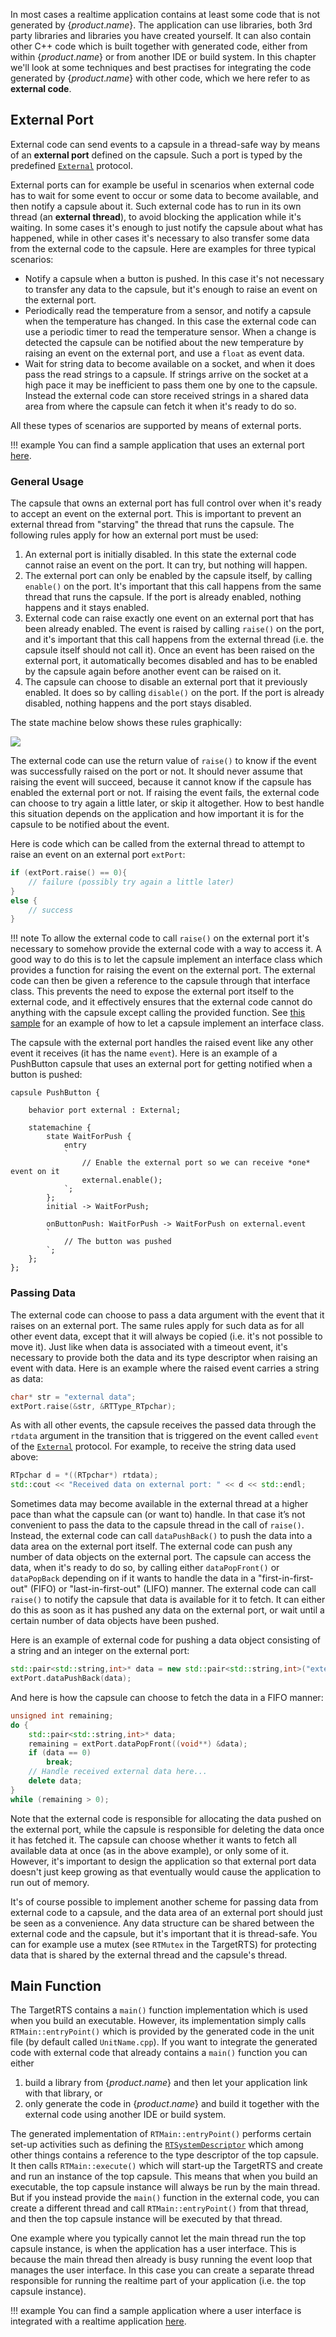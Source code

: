In most cases a realtime application contains at least some code that is not generated by {$product.name$}. The application can use libraries, both 3rd party libraries and libraries you have created yourself. It can also contain other C++ code which is built together with generated code, either from within {$product.name$} or from another IDE or build system. In this chapter we'll look at some techniques and best practises for integrating the code generated by {$product.name$} with other code, which we here refer to as **external code**.

## External Port
External code can send events to a capsule in a thread-safe way by means of an **external port** defined on the capsule. Such a port is typed by the predefined [`External`](../targetrts-api/struct_external.html) protocol. 

External ports can for example be useful in scenarios when external code has to wait for some event to occur or some data to become available, and then notify a capsule about it. Such external code has to run in its own thread (an **external thread**), to avoid blocking the application while it's waiting. In some cases it's enough to just notify the capsule about what has happened, while in other cases it's necessary to also transfer some data from the external code to the capsule. Here are examples for three typical scenarios:

* Notify a capsule when a button is pushed. In this case it's not necessary to transfer any data to the capsule, but it's enough to raise an event on the external port.
* Periodically read the temperature from a sensor, and notify a capsule when the temperature has changed. In this case the external code can use a periodic timer to read the temperature sensor. When a change is detected the capsule can be notified about the new temperature by raising an event on the external port, and use a `float` as event data.
* Wait for string data to become available on a socket, and when it does pass the read strings to a capsule. If strings arrive on the socket at a high pace it may be inefficient to pass them one by one to the capsule. Instead the external code can store received strings in a shared data area from where the capsule can fetch it when it's ready to do so.

All these types of scenarios are supported by means of external ports.

!!! example
    You can find a sample application that uses an external port [here]({$vars.github.repo$}/tree/main/art-samples/QtTrafficLight).

### General Usage
The capsule that owns an external port has full control over when it's ready to accept an event on the external port. This is important to prevent an external thread from "starving" the thread that runs the capsule. The following rules apply for how an external port must be used:

1. An external port is initially disabled. In this state the external code cannot raise an event on the port. It can try, but nothing will happen.
2. The external port can only be enabled by the capsule itself, by calling `enable()` on the port. It's important that this call happens from the same thread that runs the capsule. If the port is already enabled, nothing happens and it stays enabled.
3. External code can raise exactly one event on an external port that has been already enabled. The event is raised by calling `raise()` on the port, and it's important that this call happens from the external thread (i.e. the capsule itself should not call it). Once an event has been raised on the external port, it automatically becomes disabled and has to be enabled by the capsule again before another event can be raised on it.
4. The capsule can choose to disable an external port that it previously enabled. It does so by calling `disable()` on the port. If the port is already disabled, nothing happens and the port stays disabled.

The state machine below shows these rules graphically:

![](images/external_port.png)

The external code can use the return value of `raise()` to know if the event was successfully raised on the port or not. It should never assume that raising the event will succeed, because it cannot know if the capsule has enabled the external port or not. If raising the event fails, the external code can choose to try again a little later, or skip it altogether. How to best handle this situation depends on the application and how important it is for the capsule to be notified about the event.

Here is code which can be called from the external thread to attempt to raise an event on an external port `extPort`:

```cpp
if (extPort.raise() == 0){
    // failure (possibly try again a little later)
}
else {
    // success
}
```

!!! note
    To allow the external code to call `raise()` on the external port it's necessary to somehow provide the external code with a way to access it. A good way to do this is to let the capsule implement an interface class which provides a function for raising the event on the external port. The external code can then be given a reference to the capsule through that interface class. This prevents the need to expose the external port itself to the external code, and it effectively ensures that the external code cannot do anything with the capsule except calling the provided function. See [this sample]({$vars.github.repo$}/tree/main/art-samples/TrafficLight) for an example of how to let a capsule implement an interface class.

The capsule with the external port handles the raised event like any other event it receives (it has the name `event`). Here is an example of a PushButton capsule that uses an external port for getting notified when a button is pushed:

```art
capsule PushButton {

    behavior port external : External;    

    statemachine {
        state WaitForPush {
            entry
            `
                // Enable the external port so we can receive *one* event on it
                external.enable();
            `;
        };
        initial -> WaitForPush;

        onButtonPush: WaitForPush -> WaitForPush on external.event
        `
            // The button was pushed
        `;
    };
};
```

### Passing Data
The external code can choose to pass a data argument with the event that it raises on an external port. The same rules apply for such data as for all other event data, except that it will always be copied (i.e. it's not possible to move it). Just like when data is associated with a timeout event, it's necessary to provide both the data and its type descriptor when raising an event with data. Here is an example where the raised event carries a string as data:

```cpp
char* str = "external data";
extPort.raise(&str, &RTType_RTpchar);
```

As with all other events, the capsule receives the passed data through the `rtdata` argument in the transition that is triggered on the event called `event` of the [`External`](../targetrts-api/struct_external.html) protocol. For example, to receive the string data used above:

```cpp
RTpchar d = *((RTpchar*) rtdata);
std::cout << "Received data on external port: " << d << std::endl;
```

Sometimes data may become available in the external thread at a higher pace than what the capsule can (or want to) handle. In that case it’s not convenient to pass the data to the capsule thread in the call of `raise()`. Instead, the external code can call `dataPushBack()` to push the data into a data area on the external port itself. The external code can push any number of data objects on the external port. The capsule can access the data, when it's ready to do so, by calling either `dataPopFront()` or `dataPopBack` depending on if it wants to handle the data in a "first-in-first-out" (FIFO) or "last-in-first-out" (LIFO) manner. The external code can call `raise()` to notify the capsule that data is available for it to fetch. It can either do this as soon as it has pushed any data on the external port, or wait until a certain number of data objects have been pushed. 

Here is an example of external code for pushing a data object consisting of a string and an integer on the external port:

```cpp
std::pair<std::string,int>* data = new std::pair<std::string,int>("external data", 15);
extPort.dataPushBack(data);
```

And here is how the capsule can choose to fetch the data in a FIFO manner:

```cpp
unsigned int remaining;
do {
    std::pair<std::string,int>* data;
    remaining = extPort.dataPopFront((void**) &data);
    if (data == 0)
        break;
    // Handle received external data here...
    delete data;
}
while (remaining > 0);
```

Note that the external code is responsible for allocating the data pushed on the external port, while the capsule is responsible for deleting the data once it has fetched it. The capsule can choose whether it wants to fetch all available data at once (as in the above example), or only some of it. However, it's important to design the application so that external port data doesn't just keep growing as that eventually would cause the application to run out of memory.

It's of course possible to implement another scheme for passing data from external code to a capsule, and the data area of an external port should just be seen as a convenience. Any data structure can be shared between the external code and the capsule, but it's important that it is thread-safe. You can for example use a mutex (see `RTMutex` in the TargetRTS) for protecting data that is shared by the external thread and the capsule's thread.

## Main Function
The TargetRTS contains a `main()` function implementation which is used when you build an executable. However, its implementation simply calls `RTMain::entryPoint()` which is provided by the generated code in the unit file (by default called `UnitName.cpp`). If you want to integrate the generated code with external code that already contains a `main()` function you can either 

1. build a library from {$product.name$} and then let your application link with that library, or
2. only generate the code in {$product.name$} and build it together with the external code using another IDE or build system.

The generated implementation of `RTMain::entryPoint()` performs certain set-up activities such as defining the [`RTSystemDescriptor`](../targetrts-api/struct_r_t_system_descriptor.html) which among other things contains a reference to the type descriptor of the top capsule. It then calls `RTMain::execute()` which will start-up the TargetRTS and create and run an instance of the top capsule. This means that when you build an executable, the top capsule instance will always be run by the main thread. But if you instead provide the `main()` function in the external code, you can create a different thread and call `RTMain::entryPoint()` from that thread, and then the top capsule instance will be executed by that thread. 

One example where you typically cannot let the main thread run the top capsule instance, is when the application has a user interface. This is because the main thread then already is busy running the event loop that manages the user interface. In this case you can create a separate thread responsible for running the realtime part of your application (i.e. the top capsule instance).

!!! example
     You can find a sample application where a user interface is integrated with a realtime application [here]({$vars.github.repo$}/tree/main/art-samples/QtTrafficLight).
